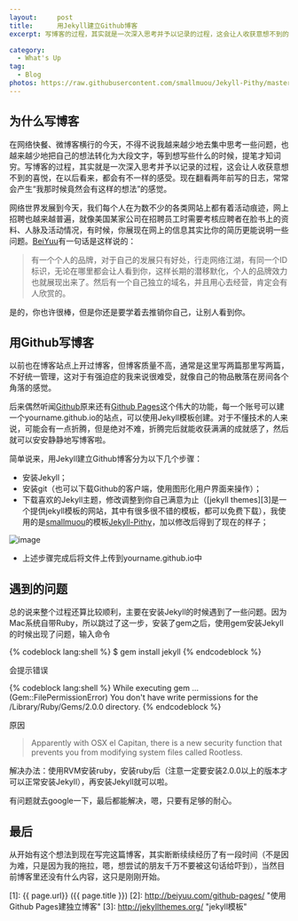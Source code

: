 ```yaml
---
layout:     post
title:      用Jekyll建立Github博客
excerpt: 写博客的过程，其实就是一次深入思考并予以记录的过程，这会让人收获意想不到的喜悦，在以后看来，都会有不一样的感受...

category:
  - What's Up
tag:
  - Blog
photos: https://raw.githubusercontent.com/smallmuou/Jekyll-Pithy/master/images/Jekyll-Pithy.png
---
```



## 为什么写博客

在网络快餐、微博客横行的今天，不得不说我越来越少地去集中思考一些问题，也越来越少地把自己的想法转化为大段文字，等到想写些什么的时候，提笔才知词穷。写博客的过程，其实就是一次深入思考并予以记录的过程，这会让人收获意想不到的喜悦，在以后看来，都会有不一样的感受。现在翻看两年前写的日志，常常会产生“我那时候竟然会有这样的想法”的感觉。

网络世界发展到今天，我们每个人在为数不少的各类网站上都有着活动痕迹，网上招聘也越来越普遍，就像美国某家公司在招聘员工时需要考核应聘者在脸书上的资料、人脉及活动情况，有时候，你展现在网上的信息其实比你的简历更能说明一些问题。[BeiYuu][]有一句话是这样说的：

> 有一个个人的品牌，对于自己的发展只有好处，行走网络江湖，有同一个ID标识，无论在哪里都会让人看到你，这样长期的潜移默化，个人的品牌效力也就展现出来了。然后有一个自己独立的域名，并且用心去经营，肯定会有人欣赏的。

是的，你也许很棒，但是你还是要学着去推销你自己，让别人看到你。


## 用Github写博客

以前也在博客站点上开过博客，但博客质量不高，通常是这里写两篇那里写两篇，不好统一管理，这对于有强迫症的我来说很难受，就像自己的物品散落在房间各个角落的感觉。

后来偶然听闻[Github][]原来还有[Github Pages][]这个伟大的功能，每一个账号可以建一个yourname.github.io的站点，可以使用Jekyll模板创建。对于不懂技术的人来说，可能会有一点折腾，但是绝对不难，折腾完后就能收获满满的成就感了，然后就可以安安静静地写博客啦。

简单说来，用Jekyll建立Github博客分为以下几个步骤：

* 安装Jekyll；
* 安装git（也可以下载Github的客户端，使用图形化用户界面来操作）；
* 下载喜欢的Jekyll主题，修改调整到你自己满意为止（[jekyll themes][3]是一个提供jekyll模板的网站，其中有很多很不错的模板，都可以免费下载），我使用的是[smallmuou][]的模板[Jekyll-Pithy][]，加以修改后得到了现在的样子；

![image](https://raw.githubusercontent.com/smallmuou/Jekyll-Pithy/master/images/Jekyll-Pithy.png)

* 上述步骤完成后将文件上传到yourname.github.io中

## 遇到的问题

总的说来整个过程还算比较顺利，主要在安装Jekyll的时候遇到了一些问题。因为Mac系统自带Ruby，所以跳过了这一步，安装了gem之后，使用gem安装Jekyll的时候出现了问题，输入命令

{% codeblock lang:shell %}
$ gem install jekyll
{% endcodeblock %}

会提示错误

{% codeblock lang:shell %}
While executing gem ... (Gem::FilePermissionError)
    You don't have write permissions for the /Library/Ruby/Gems/2.0.0 directory.
{% endcodeblock %}

原因

> Apparently with OSX el Capitan, there is a new security function that prevents you from modifying system files called Rootless.

解决办法：使用RVM安装ruby，安装ruby后（注意一定要安装2.0.0以上的版本才可以正常安装Jekyll），再安装Jekyll就可以啦。

有问题就去google一下，最后都能解决，嗯，只要有足够的耐心。


## 最后

从开始有这个想法到现在写完这篇博客，其实断断续续经历了有一段时间（不是因为难，只是因为我的拖拉，嗯，想尝试的朋友千万不要被这句话给吓到），当然目前博客里还没有什么内容，这只是刚刚开始。

[BeiYuu]: http://beiyuu.com  "BeiYuu"
[GitHub]: http://github.com "Github:social coding"
[Jekyll]:   https://github.com/mojombo/jekyll
[GitHub Pages]: http://pages.github.com/ "GitHub Pages"
[WordPress]:    http://wordpress.org/    "WordPress"
[新浪博客]: http://blog.sina.com.cn  "新浪博客"
[新浪轻博客]:http://qing.blog.sina.com.cn   "新浪轻博客"
[LOFTER（乐乎）]:http://www.lofter.com/   "LOFTER（乐乎）"
[smallmuou]: https://github.com/smallmuou  "smallmuou"
[Jekyll-Pithy]:https://github.com/smallmuou/Jekyll-Pithy  "Jekyll-Pithy"

[1]:    {{ page.url}}  ({{ page.title }})
[2]:  http://beiyuu.com/github-pages/ "使用Github Pages建独立博客"
[3]:  http://jekyllthemes.org/  "jekyll模板"
